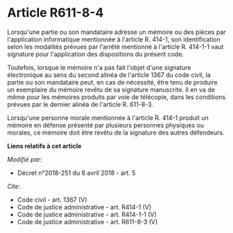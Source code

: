 # Article R611-8-4

Lorsqu'une partie ou son mandataire adresse un mémoire ou des pièces par l'application informatique mentionnée à l'article R.
414-1, son identification selon les modalités prévues par l'arrêté mentionné à l'article R. 414-1-1 vaut signature pour
l'application des dispositions du présent code. 

Toutefois, lorsque le mémoire n'a pas fait l'objet d'une signature électronique au sens du second alinéa de l'article 1367 du
code civil, la partie ou son mandataire peut, en cas de nécessité, être tenu de produire un exemplaire du mémoire revêtu de
sa signature manuscrite. Il en va de même pour les mémoires produits par voie de télécopie, dans les conditions prévues par
le dernier alinéa de l'article R. 611-8-3. 

Lorsqu'une personne morale mentionnée à l'article R. 414-1 produit un mémoire en défense présenté par plusieurs personnes
physiques ou morales, ce mémoire doit être revêtu de la signature des autres défendeurs.

**Liens relatifs à cet article**

_Modifié par_:

  - Décret n°2018-251 du 6 avril 2018 - art. 5

_Cite_:

  - Code civil - art. 1367 (V)
  - Code de justice administrative - art. R414-1 (V)
  - Code de justice administrative - art. R414-1-1 (V)
  - Code de justice administrative - art. R611-8-3 (V)
